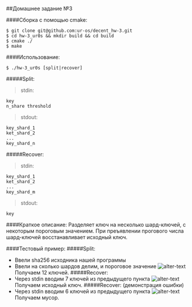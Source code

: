 ##Домашнее задание №3

####Сборка с помощью cmake:
```
$ git clone git@github.com:ur-os/decent_hw-3.git
$ cd hw-3_ur0s && mkdir build && cd build
$ cmake ./
$ make
```
####Использование:
```
$ ./hw-3_ur0s [split|recover]
```
#####Split:
>stdin:
```
key
n_share threshold
```
>stdout:
```
key_shard_1
ket_shard_2
...
key_shard_n
```
#####Recover:
>stdin:
```
key_shard_1
ket_shard_2
...
key_shard_m
```

>stdout:
```
key
```

####Краткое описание:
Разделяет ключ на несколько шард-ключей, 
с некоторым пороговым значением.
При преъявлении прогового числа шард-ключей
восстанавливает исходный ключ.

####Тестовый пример:
#####Split:
 - Ввели sha256 исходника нашей программы
 - Ввели на сколько шардов делим, и пороговое значение
![alter-text](https://sun9-34.userapi.com/jIns1YuFVexPQ4bcde5BTqyMUUa5InvtB42B8Q/lPFr0JQhmmk.jpg)
Получаем 12 ключей.
#####Recover:
 - Через stdin вводим 7 ключей из предыдущего пункта
![alter-text](https://sun9-40.userapi.com/qiBqD6USEur0LWzFcKm-byXFgiYV2drvO4Nvcg/aY7Gkf7Ra64.jpg)
Получаем исходный ключ.
#####Recover:
(демонстрация ошибки)
- Через stdin вводим 6 ключей из предыдущего пункта
![alter-text](https://sun9-21.userapi.com/vEFJeucbJXKyiBkDZJOGz6FhMH0fm2W48Qmg7A/0bjiMNNn2gQ.jpg)
Получаем мусор.